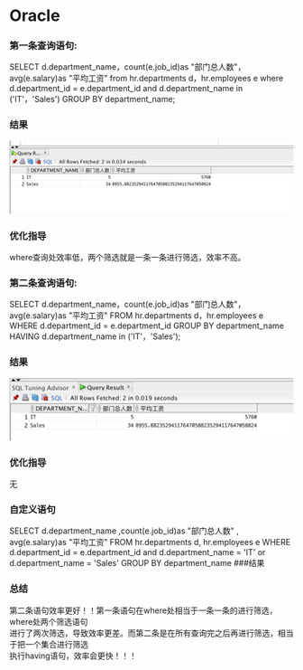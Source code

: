 # Oracle
### 第一条查询语句:

SELECT d.department_name，count(e.job_id)as "部门总人数"，
avg(e.salary)as "平均工资"
from hr.departments d，hr.employees e
where d.department_id = e.department_id
and d.department_name in ('IT'，'Sales')
GROUP BY department_name;
### 结果
![](https://github.com/bjjbox/Oracle/blob/master/result.png)
### 优化指导
where查询处效率低，两个筛选就是一条一条进行筛选，效率不高。
### 第二条查询语句:
SELECT d.department_name，count(e.job_id)as "部门总人数"，
avg(e.salary)as "平均工资"
FROM hr.departments d，hr.employees e
WHERE d.department_id = e.department_id
GROUP BY department_name
HAVING d.department_name in ('IT'，'Sales');
### 结果
![](https://github.com/bjjbox/Oracle/blob/master/result1.png)
### 优化指导
无
### 自定义语句
SELECT d.department_name ,count(e.job_id)as "部门总人数" ,
avg(e.salary)as "平均工资"
FROM hr.departments d, hr.employees e
WHERE d.department_id = e.department_id
and d.department_name = 'IT' or d.department_name = 'Sales'
GROUP BY department_name 
###结果
### 总结
第二条语句效率更好！！第一条语句在where处相当于一条一条的进行筛选，where处两个筛选语句<br>
进行了两次筛选，导致效率更差。而第二条是在所有查询完之后再进行筛选，相当于把一个集合进行筛选<br>
执行having语句，效率会更快！！！
